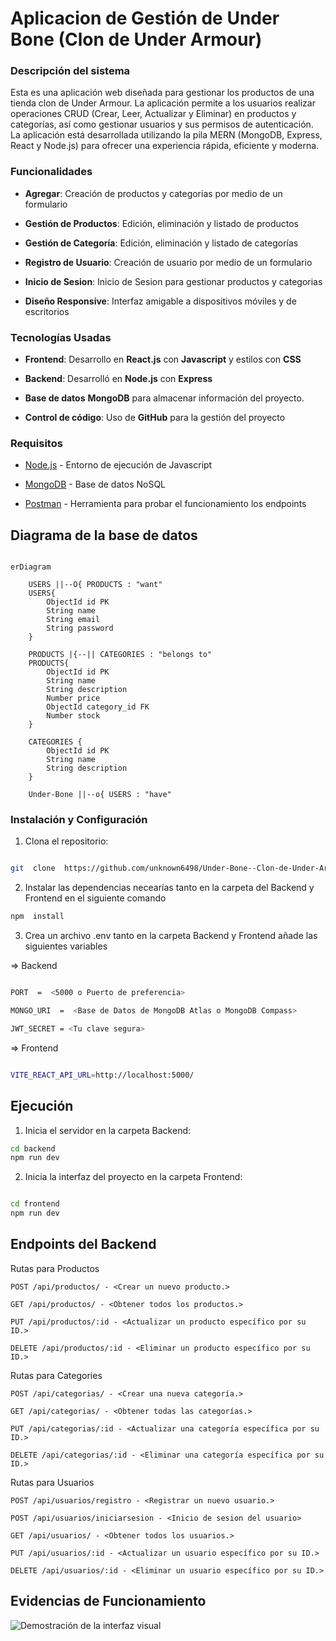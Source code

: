 # Aplicacion de Gestión de Under Bone (Clon de Under Armour)

### Descripción del sistema

Esta es una aplicación web diseñada para gestionar los productos de una tienda clon de Under Armour. La aplicación permite a los usuarios realizar operaciones CRUD (Crear, Leer, Actualizar y Eliminar) en productos y categorías, así como gestionar usuarios y sus permisos de autenticación. La aplicación está desarrollada utilizando la pila MERN (MongoDB, Express, React y Node.js) para ofrecer una experiencia rápida, eficiente y moderna.

### Funcionalidades

- **Agregar**: Creación de productos y categorias por medio de un formulario

- **Gestión de Productos**: Edición, eliminación y listado de productos

- **Gestión de Categoría**: Edición, eliminación y listado de categorías

- **Registro de Usuario**: Creación de usuario por medio de un formulario

- **Inicio de Sesion**: Inicio de Sesion para gestionar productos y categorias

- **Diseño Responsive**: Interfaz amigable a dispositivos móviles y de escritorios

### Tecnologías Usadas

- **Frontend**: Desarrollo en **React.js** con **Javascript** y estilos con **CSS**

- **Backend**: Desarrolló en **Node.js** con **Express**

- **Base de datos** **MongoDB** para almacenar información del proyecto.

- **Control de código**: Uso de **GitHub** para la gestión del proyecto

### Requisitos

- [Node.js](https://nodejs.org/) - Entorno de ejecución de Javascript

- [MongoDB](https://www.mongodb.com/) - Base de datos NoSQL

- [Postman](https://www.postman.com/) - Herramienta para probar el funcionamiento los endpoints <Opcional>

## Diagrama de la base de datos

```mermaid

erDiagram

    USERS ||--O{ PRODUCTS : "want"
    USERS{
        ObjectId id PK
        String name
        String email
        String password
    }

    PRODUCTS |{--|| CATEGORIES : "belongs to"
    PRODUCTS{
        ObjectId id PK
        String name
        String description
        Number price
        ObjectId category_id FK
        Number stock
    }

    CATEGORIES {
        ObjectId id PK
        String name
        String description
    }

    Under-Bone ||--o{ USERS : "have"

```

### Instalación y Configuración

1. Clona el repositorio:

```bash

git  clone  https://github.com/unknown6498/Under-Bone--Clon-de-Under-Armour-.git

```

2. Instalar las dependencias necearías tanto en la carpeta del Backend y Frontend en el siguiente comando

```bash
npm  install
```

3. Crea un archivo .env tanto en la carpeta Backend y Frontend añade las siguientes variables

=> Backend

```bash

PORT  =  <5000 o Puerto de preferencia>

MONGO_URI  =  <Base de Datos de MongoDB Atlas o MongoDB Compass>

JWT_SECRET = <Tu clave segura>

```

=> Frontend

```bash

VITE_REACT_API_URL=http://localhost:5000/

```

## Ejecución

1. Inicia el servidor en la carpeta Backend:

```bash
cd backend
npm run dev
```

2. Inicia la interfaz del proyecto en la carpeta Frontend:

```bash

cd frontend
npm run dev

```

## Endpoints del Backend

Rutas para Productos

    POST /api/productos/ - <Crear un nuevo producto.>

    GET /api/productos/ - <Obtener todos los productos.>

    PUT /api/productos/:id - <Actualizar un producto específico por su ID.>

    DELETE /api/productos/:id - <Eliminar un producto específico por su ID.>

Rutas para Categories

    POST /api/categorias/ - <Crear una nueva categoría.>

    GET /api/categorias/ - <Obtener todas las categorías.>

    PUT /api/categorias/:id - <Actualizar una categoría específica por su ID.>

    DELETE /api/categorias/:id - <Eliminar una categoría específica por su ID.>

Rutas para Usuarios

    POST /api/usuarios/registro - <Registrar un nuevo usuario.>

    POST /api/usuarios/iniciarsesion - <Inicio de sesion del usuario>

    GET /api/usuarios/ - <Obtener todos los usuarios.>

    PUT /api/usuarios/:id - <Actualizar un usuario específico por su ID.>

    DELETE /api/usuarios/:id - <Eliminar un usuario específico por su ID.>

## Evidencias de Funcionamiento

![Demostración de la interfaz visual](/evidencias/image832.png)
